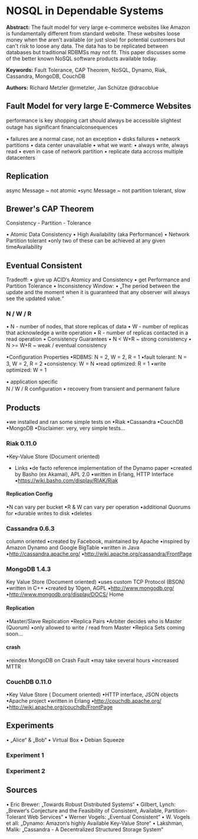 # NOSQL in Dependable Systems

__Abstract:__
The fault model for very large e-commerce websites like Amazon is fundamentally different from standard website. These websites loose money when the aren't available (or just slow) for potential customers but can't risk to loose any data. The data has to be replicated between databases but traditional RDBMSs may not fit.
This paper discusses some of the better known NoSQL software products available today.


__Keywords:__
Fault Tolerance, CAP Theorem, NoSQL, Dynamo, Riak, Cassandra, MongoDB, CouchDB

__Authors:__ 
Richard Metzler @rmetzler, Jan Schütze @dracoblue




## Fault Model for very large E-Commerce Websites
performance is key 
shopping cart should always be accessible 
slightest outage has signiﬁcant ﬁnancialconsequences 

• failures are a normal case, not an exception 
• disks failures 
• network partitions 
• data center unavailable 
• what we want: 
• always write, always read 
• even in case of network partition 
• replicate data accross multiple datacenters 


## Replication
async Message ~ not atomic 
•sync Message ~ not partition tolerant, slow 

## Brewer's CAP Theorem

Consistency - Partition - Tolerance 


• Atomic Data Consistency 
• High Availability (aka Performance) 
• Network Partition tolerant 
•only two of these can be achieved at any given timeAvailability 


## Eventual Consistent

Tradeoff: 
• give up ACID‘s Atomicy and Consistency 
• get Performance and Partition Tolerance 
• Inconsistency Window: 
• „The period between the update and the 
moment when it is guaranteed that any 
observer will always see the updated value.“ 


### N / W / R

• N - number of nodes, that store replicas of data 
• W - number of replicas that acknowledge a write operation 
• R - number of replicas contacted in a read operation 
• Consistency Guarantees 
• N < W+R ~ strong consistency 
• N >= W+R ~ weak / eventual consistency 

•Conﬁguration Properties 
•RDBMS: N = 2, W = 2, R = 1 
•fault tolerant: N = 3, W = 2, R = 2 
•consistency:  W = N 
•read optimized: R = 1 
•write optimized: W = 1

• application speciﬁc     
N / W / R conﬁguration 
• recovery from transient 
and permanent failure

## Products

•we installed and ran some simple tests on 
•Riak 
•Cassandra 
•CouchDB 
•MongoDB 
•Disclaimer: very, very simple tests...

### Riak 0.11.0

•Key-Value Store (Document oriented) 
+ Links 
•de facto reference implementation of the 
Dynamo paper 
•created by Basho (ex Akamai), APL 2.0 
•written in Erlang, HTTP Interface 
•https://wiki.basho.com/display/RIAK/Riak

#### Replication Config

•N can vary per bucket 
•R & W can vary per operation 
•additional Quorums for 
•durable writes to disk 
•deletes


### Cassandra 0.6.3
column oriented 
•created by Facebook, maintained by Apache 
•inspired by Amazon Dynamo and Google BigTable 
•written in Java 
•http://cassandra.apache.org/ 
•http://wiki.apache.org/cassandra/FrontPage

### MongoDB 1.4.3

Key Value Store (Document oriented) 
•uses custom TCP Protocol (BSON) 
•written in C++ 
•created by 10gen, AGPL 
•http://www.mongodb.org/ 
•http://www.mongodb.org/display/DOCS/ 
Home 

#### Replication
•Master/Slave Replication 
•Replica Pairs 
•Arbiter decides who is Master (Quorum) 
•only allowed to write / read from Master 
•Replica Sets coming soon...

#### crash
•reindex MongoDB on Crash Fault 
•may take several hours 
•increased MTTR

### CouchDB 0.11.0

•Key Value Store ( Document oriented) 
•HTTP interface, JSON objects 
•Apache project 
•written in Erlang 
•http://couchdb.apache.org/ 
•http://wiki.apache.org/couchdb/FrontPage 

## Experiments
• „Alice“ & „Bob“ 
• Virtual Box 
• Debian Squeeze 

### Experiment 1

### Experiment 2

## Sources
• Eric Brewer: „Towards Robust Distributed Systems“ 
• Gilbert, Lynch: „Brewer‘s Conjecture and the Feasibility of Consistent, Available, Partition-Tolerant Web Services“ 
• Werner Vogels: „Eventual Consistent“ 
• W.  Vogels et all: „Dynamo:  Amazon‘s highly Available Key-Value Store“ 
• Lakshman, Malik: „Cassandra - A Decentralized Structured Storage System“ 
